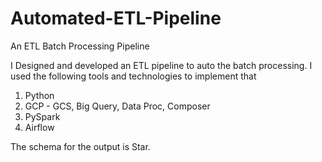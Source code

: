 # Automated-ETL-Pipeline
An ETL Batch Processing Pipeline

I Designed and developed an ETL pipeline to auto the batch processing. I used the following tools and technologies to implement that
   1. Python 
   2. GCP - GCS, Big Query, Data Proc, Composer
   3. PySpark
   4. Airflow

The schema for the output is Star.
